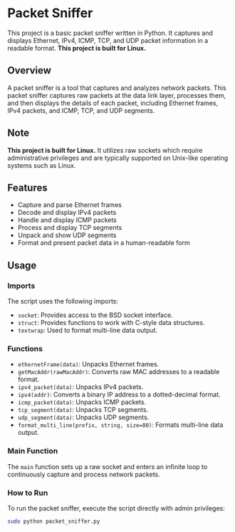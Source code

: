 # Packet Sniffer

This project is a basic packet sniffer written in Python. It captures and displays Ethernet, IPv4, ICMP, TCP, and UDP packet information in a readable format.
**This project is built for Linux.** 

## Overview

A packet sniffer is a tool that captures and analyzes network packets. 
This packet sniffer captures raw packets at the data link layer, processes them, and then displays the details of each packet, including Ethernet frames, IPv4 packets, and ICMP, TCP, and UDP segments.

## Note

**This project is built for Linux.** 
It utilizes raw sockets which require administrative privileges and are typically supported on Unix-like operating systems such as Linux.

## Features

- Capture and parse Ethernet frames
- Decode and display IPv4 packets
- Handle and display ICMP packets
- Process and display TCP segments
- Unpack and show UDP segments
- Format and present packet data in a human-readable form

## Usage

### Imports

The script uses the following imports:
- `socket`: Provides access to the BSD socket interface.
- `struct`: Provides functions to work with C-style data structures.
- `textwrap`: Used to format multi-line data output.

### Functions

- `ethernetFrame(data)`: Unpacks Ethernet frames.
- `getMacAddr(rawMacAddr)`: Converts raw MAC addresses to a readable format.
- `ipv4_packet(data)`: Unpacks IPv4 packets.
- `ipv4(addr)`: Converts a binary IP address to a dotted-decimal format.
- `icmp_packet(data)`: Unpacks ICMP packets.
- `tcp_segment(data)`: Unpacks TCP segments.
- `udp_segment(data)`: Unpacks UDP segments.
- `format_multi_line(prefix, string, size=80)`: Formats multi-line data output.

### Main Function

The `main` function sets up a raw socket and enters an infinite loop to continuously capture and process network packets.

### How to Run

To run the packet sniffer, execute the script directly with admin privileges:

```bash
sudo python packet_sniffer.py
